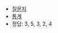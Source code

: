 - [질문지](https://docs.google.com/forms/d/e/1FAIpQLSfMAGDSyCilb7xLc7ggvgMIke7zsNaTRg9vNOn951I92uIY1g/viewform)
- [통계](https://docs.google.com/forms/d/1HfSI3JztDhvm_T2h4E4fY2OZdhDz6dIYAaL9uiWnuy0/viewanalytics)
- 정답: 3, 5, 3, 2, 4

